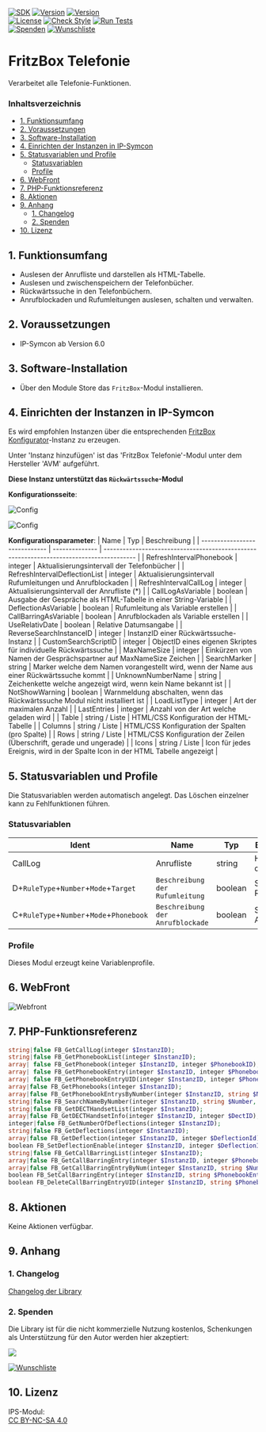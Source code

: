 [![SDK](https://img.shields.io/badge/Symcon-PHPModul-red.svg)](https://www.symcon.de/service/dokumentation/entwicklerbereich/sdk-tools/sdk-php/)
[![Version](https://img.shields.io/badge/Modul%20version-0.82-blue.svg)]()
[![Version](https://img.shields.io/badge/Symcon%20Version-6.0%20%3E-green.svg)](https://www.symcon.de/de/service/dokumentation/installation/migrationen/v60-v61-q1-2022/)  
[![License](https://img.shields.io/badge/License-CC%20BY--NC--SA%204.0-green.svg)](https://creativecommons.org/licenses/by-nc-sa/4.0/)
[![Check Style](https://github.com/Nall-chan/FritzBox/workflows/Check%20Style/badge.svg)](https://github.com/Nall-chan/FritzBox/actions) [![Run Tests](https://github.com/Nall-chan/FritzBox/workflows/Run%20Tests/badge.svg)](https://github.com/Nall-chan/FritzBox/actions)  
[![Spenden](https://www.paypalobjects.com/de_DE/DE/i/btn/btn_donate_SM.gif)](#2-spenden)
[![Wunschliste](https://img.shields.io/badge/Wunschliste-Amazon-ff69fb.svg)](#2-spenden)  

# FritzBox Telefonie <!-- omit in toc -->
Verarbeitet alle Telefonie-Funktionen.  

### Inhaltsverzeichnis <!-- omit in toc -->

- [1. Funktionsumfang](#1-funktionsumfang)
- [2. Voraussetzungen](#2-voraussetzungen)
- [3. Software-Installation](#3-software-installation)
- [4. Einrichten der Instanzen in IP-Symcon](#4-einrichten-der-instanzen-in-ip-symcon)
- [5. Statusvariablen und Profile](#5-statusvariablen-und-profile)
  - [Statusvariablen](#statusvariablen)
  - [Profile](#profile)
- [6. WebFront](#6-webfront)
- [7. PHP-Funktionsreferenz](#7-php-funktionsreferenz)
- [8. Aktionen](#8-aktionen)
- [9. Anhang](#9-anhang)
  - [1. Changelog](#1-changelog)
  - [2. Spenden](#2-spenden)
- [10. Lizenz](#10-lizenz)

## 1. Funktionsumfang

* Auslesen der Anrufliste und darstellen als HTML-Tabelle.  
* Auslesen und zwischenspeichern der Telefonbücher.  
* Rückwärtssuche in den Telefonbüchern.  
* Anrufblockaden und Rufumleitungen auslesen, schalten und verwalten.  

## 2. Voraussetzungen

- IP-Symcon ab Version 6.0

## 3. Software-Installation

* Über den Module Store das `FritzBox`-Modul installieren.

## 4. Einrichten der Instanzen in IP-Symcon

 Es wird empfohlen Instanzen über die entsprechenden [FritzBox Konfigurator](../FritzBox%20Configurator/README.md)-Instanz zu erzeugen.  
 
 Unter 'Instanz hinzufügen' ist das 'FritzBox Telefonie'-Modul unter dem Hersteller 'AVM' aufgeführt.

**Diese Instanz unterstützt das `Rückwärtssuche`-Modul**  

__Konfigurationsseite__:  

![Config](imgs/config1.png)  

![Config](imgs/config2.png)  

__Konfigurationsparameter__: 
| Name                          | Typ            | Beschreibung                                                                             |
| ----------------------------- | -------------- | ---------------------------------------------------------------------------------------- |
| RefreshIntervalPhonebook      | integer        | Aktualisierungsintervall der Telefonbücher                                               |
| RefreshIntervalDeflectionList | integer        | Aktualisierungsintervall Rufumleitungen und Anrufblockaden                               |
| RefreshIntervalCallLog        | integer        | Aktualisierungsintervall der Anrufliste (*)                                              |
| CallLogAsVariable             | boolean        | Ausgabe der Gespräche als HTML-Tabelle in einer String-Variable                          |
| DeflectionAsVariable          | boolean        | Rufumleitung als Variable erstellen                                                      |
| CallBarringAsVariable         | boolean        | Anrufblockaden als Variable erstellen                                                    |
| UseRelativDate                | boolean        | Relative Datumsangabe                                                                    |
| ReverseSearchInstanceID       | integer        | InstanzID einer Rückwärtssuche-Instanz                                                   |
| CustomSearchScriptID          | integer        | ObjectID eines eigenen Skriptes für individuelle Rückwärtssuche                          |
| MaxNameSize                   | integer        | Einkürzen von Namen der Gesprächspartner auf MaxNameSize Zeichen                         |
| SearchMarker                  | string         | Marker welche dem Namen vorangestellt wird, wenn der Name aus einer Rückwärtssuche kommt |
| UnknownNumberName             | string         | Zeichenkette welche angezeigt wird, wenn kein Name bekannt ist                           |
| NotShowWarning                | boolean        | Warnmeldung abschalten, wenn das Rückwärtssuche Modul nicht installiert ist              |
| LoadListType                  | integer        | Art der maximalen Anzahl                                                                 |
| LastEntries                   | integer        | Anzahl von der Art welche geladen wird                                                   |
| Table                         | string / Liste | HTML/CSS Konfiguration der HTML-Tabelle                                                  |
| Columns                       | string / Liste | HTML/CSS Konfiguration der Spalten (pro Spalte)                                          |
| Rows                          | string / Liste | HTML/CSS Konfiguration der Zeilen (Überschrift, gerade und ungerade)                     |
| Icons                         | string / Liste | Icon für jedes Ereignis, wird in der Spalte Icon in der HTML Tabelle angezeigt           |

## 5. Statusvariablen und Profile

Die Statusvariablen werden automatisch angelegt. Das Löschen einzelner kann zu Fehlfunktionen führen.

### Statusvariablen

| Ident                                    | Name                             | Typ     | Beschreibung                |
| ---------------------------------------- | -------------------------------- | ------- | --------------------------- |
| CallLog                                  | Anrufliste                       | string  | HTML Tabelle der Anrufliste |
| D+`RuleType`+`Number`+`Mode`+`Target`    | `Beschreibung der Rufumleitung`  | boolean | Status der Rufumleitung     |
| C+`RuleType`+`Number`+`Mode`+`Phonebook` | `Beschreibung der Anrufblockade` | boolean | Status der Anrufblockade    |

### Profile

Dieses Modul erzeugt keine Variablenprofile.  

## 6. WebFront

![Webfront](imgs/webfront.png)

## 7. PHP-Funktionsreferenz

```php
string|false FB_GetCallLog(integer $InstanzID);
string|false FB_GetPhonebookList(integer $InstanzID);
array| false FB_GetPhonebook(integer $InstanzID, integer $PhonebookID);
array| false FB_GetPhonebookEntry(integer $InstanzID, integer $PhonebookID, integer $PhonebookEntryID);
array| false FB_GetPhonebookEntryUID(integer $InstanzID, integer $PhonebookID, integer $PhonebookEntryUniqueID);
array|false FB_GetPhonebooks(integer $InstanzID);
array|false FB_GetPhonebookEntrysByNumber(integer $InstanzID, string $Number);
string|false FB_SearchNameByNumber(integer $InstanzID, string $Number, string $AreaCode);
string|false FB_GetDECTHandsetList(integer $InstanzID);
array|false FB_GetDECTHandsetInfo(integer $InstanzID, integer $DectID);
integer|false FB_GetNumberOfDeflections(integer $InstanzID);
string|false FB_GetDeflections(integer $InstanzID);
array|false FB_GetDeflection(integer $InstanzID, integer $DeflectionId);
boolean FB_SetDeflectionEnable(integer $InstanzID, integer $DeflectionId, boolean $Enable);
string|false FB_GetCallBarringList(integer $InstanzID);
array|false FB_GetCallBarringEntry(integer $InstanzID, integer $PhonebookEntryID);
array|false FB_GetCallBarringEntryByNum(integer $InstanzID, string $Number);
boolean FB_SetCallBarringEntry(integer $InstanzID, string $PhonebookEntryData);
boolean FB_DeleteCallBarringEntryUID(integer $InstanzID, string $PhonebookEntryData);
```

## 8. Aktionen

Keine Aktionen verfügbar.

## 9. Anhang

### 1. Changelog

[Changelog der Library](../README.md#changelog)

### 2. Spenden

  Die Library ist für die nicht kommerzielle Nutzung kostenlos, Schenkungen als Unterstützung für den Autor werden hier akzeptiert:  

<a href="https://www.paypal.com/donate?hosted_button_id=G2SLW2MEMQZH2" target="_blank"><img src="https://www.paypalobjects.com/de_DE/DE/i/btn/btn_donate_LG.gif" border="0" /></a>  

[![Wunschliste](https://img.shields.io/badge/Wunschliste-Amazon-ff69fb.svg)](https://www.amazon.de/hz/wishlist/ls/YU4AI9AQT9F?ref_=wl_share) 

## 10. Lizenz

  IPS-Modul:  
  [CC BY-NC-SA 4.0](https://creativecommons.org/licenses/by-nc-sa/4.0/)  

